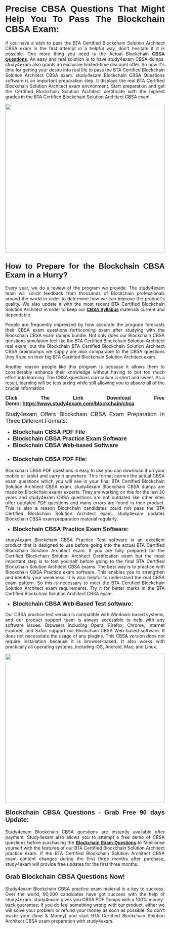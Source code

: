 <h1 style="text-align: justify;"><span style="font-family:Verdana,Geneva,sans-serif;"><strong>Precise CBSA Questions That Might Help You To Pass The Blockchain CBSA Exam:</strong></span></h1>

<p style="text-align: justify;">If you have a wish to pass the BTA Certified Blockchain Solution Architect CBSA exam in the first attempt in a helpful way, don't hesitate if it is possible. One more thing you need is the Actual Blockchain <a href="https://www.study4exam.com/blockchain/free-cbsa-questions"><span style="font-family:Verdana,Geneva,sans-serif;"><strong>CBSA Questions</strong></span></a>. An easy and real solution is to have study4exam CBSA dumps. study4exam also grants an exclusive limited-time discount offer. So now it's time for getting your desire into real life to pass the BTA Certified Blockchain Solution Architect CBSA exam. study4exam Blockchain CBSA Questions software is an important preparation step. It displays the real BTA Certified Blockchain Solution Architect exam environment. Start preparation and get the Certified Blockchain Solution Architect certificate with the highest grades in the BTA Certified Blockchain Solution Architect CBSA exam.</p>

<p style="text-align: justify;"><a href="https://www.study4exam.com/blockchain/cbsa"><img alt="" src="https://www.thequestionanswers.com/wp-content/uploads/2022/02/Study4Exam-Cert-Exams-Questions.webp" style="width: 100%; height: 470px;" /></a></p>

<h2 style="text-align: justify;"><span style="font-family:Verdana,Geneva,sans-serif;"><span style="font-size:24px;"><strong>How to Prepare for the Blockchain CBSA Exam in a Hurry?</strong></span></span></h2>

<p style="text-align: justify;">Every year, we do a review of the program we provide. The study4exam team will solicit feedback from thousands of Blockchain professionals around the world in order to determine how we can improve the product's quality. We also update it with the most recent BTA Certified Blockchain Solution Architect in order to keep our <a href="https://www.study4exam.com/blockchain/syllabus/cbsa"><span style="font-family:Verdana,Geneva,sans-serif;"><strong>CBSA Syllabus</strong></span></a> materials current and dependable.</p>

<p style="text-align: justify;">People are frequently impressed by how accurate the program forecasts their CBSA exam questions forthcoming exam after studying with the Blockchain CBSA exam dumps bundle. Not only does our Blockchain CBSA questions simulation feel like the BTA Certified Blockchain Solution Architect real exam, but the Blockchain BTA Certified Blockchain Solution Architect CBSA braindumps we supply are also comparable to the CBSA questions they'll see on their big BTA Certified Blockchain Solution Architect exam.</p>

<p style="text-align: justify;">Another reason people like this program is because it allows them to considerably enhance their knowledge without having to put too much effort into learning. The CBSA questions curriculum is short and sweet. As a result, learning will be less taxing while still allowing you to absorb all of the crucial information.</p>

<p style="text-align: justify;"><span style="font-size:16px;"><span style="font-family:Verdana,Geneva,sans-serif;"><strong>Click The Link Download Free Demo: <a href="https://www.study4exam.com/blockchain/cbsa">https://www.study4exam.com/blockchain/cbsa</a></strong></span></span></p>

<p style="text-align: justify;"><span style="font-size:18px;"><span style="font-family:Tahoma,Geneva,sans-serif;">Study4exam Offers Blockchain CBSA Exam Preparation in Three Different Formats:</span></span></p>

<ul>
	<li style="text-align: justify;"><span style="font-size:18px;"><span style="font-family:Tahoma,Geneva,sans-serif;"><strong>Blockchain CBSA PDF File</strong></span></span></li>
	<li style="text-align: justify;"><span style="font-size:18px;"><span style="font-family:Tahoma,Geneva,sans-serif;"><strong>Blockchain CBSA Practice Exam Software</strong></span></span></li>
	<li style="text-align: justify;"><span style="font-size:18px;"><span style="font-family:Tahoma,Geneva,sans-serif;"><strong>Blockchain CBSA Web-based Software</strong></span></span></li>
	<li>
	<h3 style="text-align: justify;"><span style="font-family:Verdana,Geneva,sans-serif;"><strong><span style="font-size:18px;">Blockchain CBSA PDF File:</span></strong></span></h3>
	</li>
</ul>

<p style="text-align: justify;">Blockchain CBSA PDF questions is easy to use you can download it on your mobile or tablet and carry it anywhere. This format carries the actual CBSA exam questions which you will see in your final BTA Certified Blockchain Solution Architect CBSA exam. study4exam Blockchain CBSA dumps are made by Blockchain exams experts. They are working on this for the last 20 years and study4exam CBSA questions are not outdated like other sites offer outdated PDF questions and many errors are found in their product. This is also a reason Blockchain candidates could not pass the BTA Certified Blockchain Solution Architect exam. study4exam updates Blockchain CBSA exam preparation material regularly.</p>

<ul>
	<li style="text-align: justify;"><strong><span style="font-size:18px;"><span style="font-family:Verdana,Geneva,sans-serif;">Blockchain CBSA Practice Exam Software:</span></span></strong></li>
</ul>

<p style="text-align: justify;">study4exam Blockchain CBSA Practice Test software is an excellent product that is designed to use before going into the actual BTA Certified Blockchain Solution Architect exam. If you are fully prepared for the Certified Blockchain Solution Architect Certification exam but the most important step is to test yourself before going to the final BTA Certified Blockchain Solution Architect CBSA exams. The best way is to practice with Blockchain CBSA Practice exam software. This enables you to strengthen and identify your weakness. It is also helpful to understand the real CBSA exam pattern. So this is necessary to meet the BTA Certified Blockchain Solution Architect exam requirements. Try it for better marks in the BTA Certified Blockchain Solution Architect CBSA exam.</p>

<ul>
	<li style="text-align: justify;"><strong><span style="font-size:18px;"><span style="font-family:Tahoma,Geneva,sans-serif;">Blockchain CBSA Web-Based Test software:</span></span></strong></li>
</ul>

<p style="text-align: justify;">Our CBSA practice test version is compatible with Windows-based systems, and our product support team is always accessible to help with any software issues. Browsers including Opera, Firefox, Chrome, Internet Explorer, and Safari support our Blockchain CBSA Web-based software. It does not necessitate the usage of any plugins. This CBSA version does not require installation because it is browser-based. It also works with practically all operating systems, including iOS, Android, Mac, and Linux.</p>

<p style="text-align: justify;"><a href="https://www.study4exam.com/blockchain/cbsa"><img alt="" src="https://www.thequestionanswers.com/wp-content/uploads/2022/02/Study4Exam-Cert-Exams-Questions-Discount.webp" style="width: 100%; height: 470px;" /></a></p>

<h4 style="text-align: justify;"><span style="font-family:Tahoma,Geneva,sans-serif;"><strong><span style="font-size:20px;">Blockchain CBSA Questions - Grab Free 90 days Update:</span></strong></span></h4>

<p style="text-align: justify;">Study4exam Blockchain CBSA questions are instantly available after payment. Study4exam also allows you to attempt a free demo of CBSA questions before purchasing the <a href="https://www.study4exam.com/blockchain-exams"><span style="font-family:Verdana,Geneva,sans-serif;"><strong>Blockchain Exam Questions</strong></span></a> to familiarise yourself with the features of our BTA Certified Blockchain Solution Architect practice exam. If the BTA Certified Blockchain Solution Architect CBSA exam content changes during the first three months after purchase, study4exam will provide free updates for the first three months.</p>

<h4 style="text-align: justify;"><span style="font-family:Verdana,Geneva,sans-serif;"><strong><span style="font-size:20px;">Grab Blockchain CBSA Questions Now!</span></strong></span></h4>

<p style="text-align: justify;">Study4exam Blockchain CBSA practice exam material is a key to success. Over the world, 90,000 candidates have got success with the help of study4exam. study4exam gives you CBSA PDF Dumps with a 100% money-back guarantee. If you do feel something wrong with our product, either we will solve your problem or refund your money as soon as possible. So don't waste your (time & Money) and start BTA Certified Blockchain Solution Architect CBSA exam preparation with study4exam.</p>
